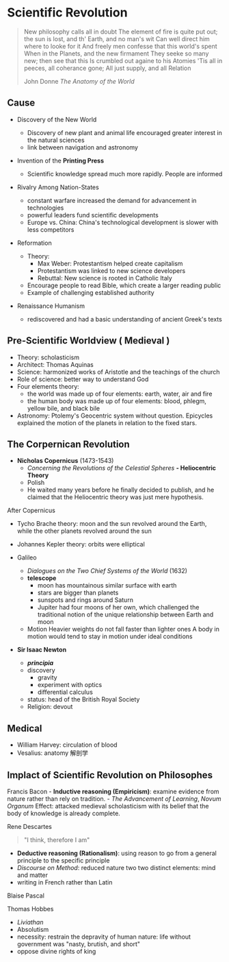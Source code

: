 

# Scientific Revolution

> New philosophy calls all in doubt
> The element of fire is quite put out;
> the sun is lost, and th' Earth, and no man's wit
> Can well direct him where to looke for it
> And freely men confesse that this world's spent
> When in the Planets, and the new firmament
> They seeke so many new; then see that this
> Is crumbled out againe to his Atomies
> 'Tis all in peeces, all coherance gone;
> All just supply, and all Relation
>  
>  John Donne _The Anatomy of the World_
## Cause
  - Discovery of the New World
     - Discovery of new plant and animal life encouraged greater interest in the natural sciences
     - link between navigation and astronomy

   - Invention of the **Printing Press**
     - Scientific knowledge spread much more rapidly. People are informed
  - Rivalry Among Nation-States
    - constant warfare increased the demand for advancement in technologies
    - powerful leaders fund scientific developments
    - Europe vs. China: China's technological development is slower with less competitors 

  - Reformation
    - Theory:
      - Max Weber: Protestantism helped create capitalism
      - Protestantism was linked to new science developers
      - Rebuttal: New science is rooted in Catholic Italy
    - Encourage people to read Bible, which create a larger reading public
    - Example of challenging established authority

   - Renaissance Humanism
     - rediscovered and had a basic understanding of ancient Greek's texts

## Pre-Scientific Worldview ( Medieval )
    
   - Theory: scholasticism
   - Architect: Thomas Aquinas
   - Science: harmonized works of Aristotle and the teachings of the church
   - Role of science: better way to understand God
   - Four elements theory: 
     - the world was made up of four elements: earth, water, air and fire
     - the human body was made up of four elements: blood, phlegm, yellow bile, and black bile
   - Astronomy: Ptolemy's Geocentric system without question. Epicycles explained the motion of the planets in relation to the fixed stars.

## The Corpernican Revolution

 - **Nicholas Copernicus** (1473-1543)
   - _Concerning the Revolutions of the Celestial Spheres_
   **- Heliocentric Theory**
   - Polish
   - He waited many years before he finally decided to publish, and he claimed that the Heliocentric theory was just mere hypothesis.

After Copernicus
  - Tycho Brache
    theory: moon and the sun revolved around the Earth, while the other planets revolved around the sun
  - Johannes Kepler
     theory: orbits were elliptical
 - Galileo
   - _Dialogues on the Two Chief Systems of the World_ (1632)
   - **telescope**
     - moon has mountainous similar surface with earth
     - stars are bigger than planets
     - sunspots and rings around Saturn
     - Jupiter had four moons of her own, which challenged the traditional notion of the unique relationship between Earth and moon
   - Motion
   Heavier weights do not fall faster than lighter ones
   A body in motion would tend to stay in motion under ideal conditions

 - **Sir Isaac Newton**
   - _**principia**_
   - discovery
       - gravity
       - experiment with optics
       - differential calculus
   - status: head of the British Royal Society
   - Religion: devout 

## Medical
  - William Harvey: circulation of blood
  - Vesalius: anatomy 解剖学

## Implact of Scientific Revolution on Philosophes

  Francis Bacon
    - **Inductive reasoning (Empiricism)**: examine evidence from nature rather than rely on tradition.
    - _The Advancement of Learning_, _Novum Organum_
    Effect: attacked medieval scholasticism with its belief that the body of knowledge is already complete.

Rene Descartes
> "I think, therefore I am"
  - **Deductive reasoning (Rationalism)**: using reason to go from a general principle to the specific principle
  -  _Discourse on Method_: 
     reduced nature two two distinct elements: mind and matter
  - writing in French rather than Latin

Blaise Pascal

Thomas Hobbes
  - _Liviathan_
  - Absolutism
  - necessity: restrain the depravity of human nature: life without government was "nasty, brutish, and short"
  - oppose divine rights of king


    
  

<!--stackedit_data:
eyJoaXN0b3J5IjpbLTU0ODcwMDgwOSw2NTQ0MjY5NzddfQ==
-->